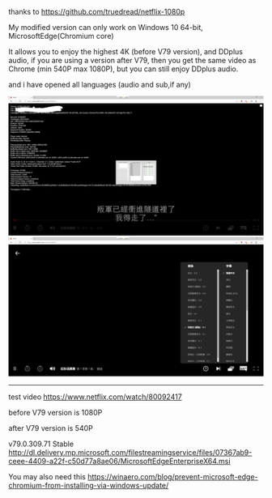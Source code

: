 thanks to https://github.com/truedread/netflix-1080p

My modified version can only work on Windows 10 64-bit, MicrosoftEdge(Chromium core)

It allows you to enjoy the highest 4K (before V79 version), and DDplus audio, if you are using a version after V79, then you get the same video as Chrome (min 540P max 1080P), but you can still enjoy DDplus audio.

and i have opened all languages (audio and sub,if any)


![image](img/n1.png)
![image](img/n2.png)


-------------------------------------------------------------------------------------------------------

test video
https://www.netflix.com/watch/80092417

before V79 version is 1080P

after V79 version is 540P



v79.0.309.71 Stable
http://dl.delivery.mp.microsoft.com/filestreamingservice/files/07367ab9-ceee-4409-a22f-c50d77a8ae06/MicrosoftEdgeEnterpriseX64.msi

You may also need this
https://winaero.com/blog/prevent-microsoft-edge-chromium-from-installing-via-windows-update/
